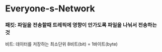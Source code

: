 # Everyone-s-Network


### 패킷: 파일을 전송할때 트레픽에 영향이 안가도록 파일을 나눠서 전송하는 것

비트: 데이터를 저장하는 최소단위 8비트(bit) = 1바이트(byte)

